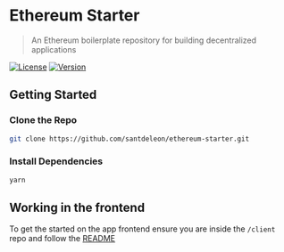 # Ethereum Starter

> An Ethereum boilerplate repository for building decentralized applications

[![License](https://img.shields.io/github/license/santdeleon/ethereum-starter)](https://github.com/santdeleon/ethereum-starter/blob/main/LICENSE)
[![Version](https://img.shields.io/github/package-json/v/santdeleon/ethereum-starter)](https://github.com/santdeleon/ethereum-starter/blob/main/package.json)

## Getting Started

### Clone the Repo

```bash
git clone https://github.com/santdeleon/ethereum-starter.git

```

### Install Dependencies

```bash
yarn

```

## Working in the frontend

To get the started on the app frontend ensure you are inside the `/client` repo and follow the [README]("https://github.com/santdeleon/ethereum-starter/tree/main/client")
